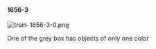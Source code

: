 #### 1656-3
![train-1656-3-0.png](https://github.com/lil-lab/nlvr/raw/master/nlvr/train/images/53/train-1656-3-0.png "train-1656-3-0.png")

One of the grey box has objects of only one color